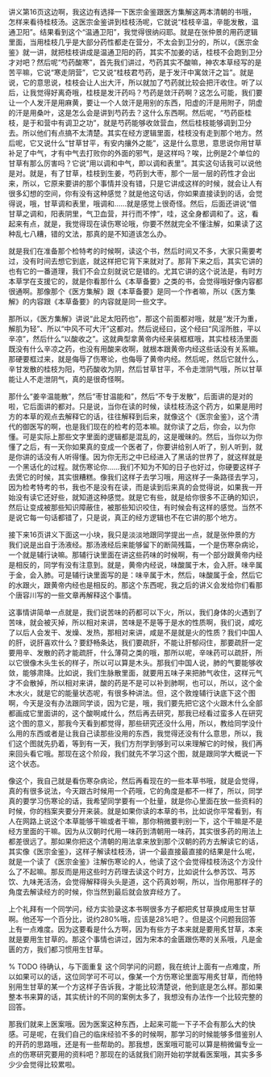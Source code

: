讲义第16页这边啊，我这边有选择一下医宗金鉴跟医方集解这两本清朝的书哦，怎样来看待桂枝汤。这医宗金鉴讲到桂枝汤呢，它就说“桂枝辛温，辛能发散，温通卫阳”。结果看到这个“温通卫阳”，我觉得很纳闷耶。就是在张仲景的用药逻辑里面，当用桂枝几乎是大部分药性都走在营分，不太会到卫分的，所以，《医宗金鉴》就一讲，就把桂枝讲成是温通卫阳的药，其实不加姜的话，桂枝不会跑到卫分才对吧？然后呢“芍药酸寒”，首先我们讲过，芍药其实不酸嘛，神农本草经写的是苦平嘛，它说“寒走阴营”，它又说“桂枝君芍药，是于发汗中寓敛汗之旨”。就是说，它的意思说，桂枝会让人出大汗，所以就加了芍药就比较会把汗收住。听了以后，让我觉得好离奇哦，桂枝是发汗药吗？芍药是敛汗药啊？这怎么可能，我们要让一个人发汗是用麻黄，要让一个人敛汗是用别的东西，阳虚的汗是用附子，阴虚的汗是用桑叶，这是怎么会是讲到芍药去？这什么东西啊。然后呢，“芍药臣桂枝，是于和营中有调卫之功”，就是芍药能够收敛营血，然后桂枝能够调到卫分去。所以他们有点搞不太清楚。其实在经方逻辑里面，桂枝没有走到那个地方。然后呢，它又说什么“甘草甘平，有安内攘外之能”，这是什么意思，意思说你用甘草补足了中气，才有中气去打败你的外面的邪气，是这样吗？唉，比例是2个单位的甘草有那么厉害吗？它说“用以调和中气，即以调和表里”。其实这句话我可以说他是对。就是，有了甘草，桂枝到生姜，芍药到大枣，那个一层一层的药性才会出来，所以，它原来要讲的那个事情并没有错，只是它讲成这样的时候，就会让人有很多幻想的空间，你有没有这种感觉？就是他这句话，你如果直接读到的话，会觉得说，哦，甘草调和表里，哦调和……就是感觉上很奇怪。然后，后面还讲说“借甘草之调和，阳表阴里，气卫血营，并行而不悖”，哇，这全身都调和了。这，看起来有点，就是，我觉得现在读伤寒论哦，你要不然就完全不懂注解，如果读了这种乱七八糟，错的文法，那真的是不知道该怎么办。

就是我们在准备那个检特考的时候啊，读这个书，然后时间又不多，大家只需要考过，没有时间去想它到底，就这样把它背下来就对了。那背下来之后，其实它讲的也有它的一番道理，我们不会立刻就说它是错的。尤其它讲的这个说法是，有时方本草学在支援它的，就是你看那什么《本草备要》之类的书，会觉得哦好像内容都很通啊。那像那个《医方集解》跟《本草备要》是同一个作者嘛，所以《医方集解》的内容跟《本草备要》的内容就是同一些文字。

那所以，《医方集解》讲说“此足太阳药也”，那这个前面都对哦，就是“发汗为重，解肌为轻”、所以“中风不可大汗”这都对。然后说经曰，这个经曰“风淫所胜，平以辛凉”，然后什么“以酸收之”。这就典型拿黄帝内经来装框框哦，其实桂枝汤里面既没有什么辛凉之药，也没有用酸来收啊，就根本跟黄帝内经这些话没有关系嘛。那硬要框过来，就是侮辱了伤寒论，也侮辱了黄帝内经。然后呢，然后它就什么，辛甘发散的桂枝为阳，芍药酸收为阴，然后甘草甘平，不令走泄阴气哦，所以甘草能让人不走泄阴气，真的是很奇怪啊。

那什么“姜辛温能散”，然后“枣甘温能和”，然后“不专于发散”，后面讲的是对的啦，它后面讲的都对。只是说，当你在读的时候，读桂枝汤这个药方，如果是用时方的本草的观点去解释它的话，往往解释到后来，就像这个《医宗金鉴》，这个清代的御医写的啊，也是我们现在的检考的范本嘛。就你读了之后，你会，以为你懂。可是实际上那些文字里面的逻辑都是混乱的，这是暧昧的。然后，当你以为你懂了之后，有一天你如果真的变成一个医者了，你要讲给别人听了，别人听到，就是你讲的话没有人听得懂。因为你无形之中已经进入了黑话的世界了，就这样就是一个黑话化的过程。就伤寒论你……我们不知为不知的日子也好过，你硬要这样子去煲它的时候，其实很糟糕。像我们这样子去学习哦，用这样子一条路径去学习，因为检考特考的书，我也不是没有在读，而是读到后来真的会觉得说，如果我一开始没有读它还好些，就知道这种感觉。就是它有些，就是给你很多不正确的知识，然后让变成被那些知识障蔽住，被那些知识咬住，有时候会有这样的感觉。当然不是说它每一句话都错了，只是说，真正的经方逻辑也不在它讲的那个地方。

接下来16页讲义下面这一小块，我只是淡淡地跟同学提出一点，就是张仲景的方我们说是出自于汤液经。那汤液经后来能够留下的断简残篇，一个是伤寒杂病论，一个就是辅行诀嘛。那辅行诀里面在讲这些药味的时候啊，有一个部分跟黄帝内经是相反的，同学有没有注意到。就是，黄帝内经说，味酸属于木，会入肝。味辛属于金，会入肺。可是辅行诀里面写的是：味辛属于木，然后，味酸属于金，然后它的水跟火，跟黄帝内经也是相反的。那这个东西呢，我之后的讲义会发给你们看那个唐容川写的一些文章再解释这个事情。

这事情讲简单一点就是，我们说苦味的药都可以下火，所以，我们身体的火遇到了苦味，就会被灭掉，所以相对来讲，苦味是不是等于是水的性质啊，我们说，咸吃了以后人会发干、发燥、发热，那相对来讲，咸是不是就是火的性质？我们中国人的肝，说肝喜欢什么？要舒畅条达，我们要疏肝，不能让肝郁闷住，那要疏肝一定要用辛、发散的药才能疏肝，什么薄荷之类的哦，那所以呢，辛味药可以疏肝，所以它很像木头生长的样子，所以可以算是木头。那我们中国人说，肺的气要能够收敛，能够肃降。比如说，我们生脉散里面，就要用五味子来把肺气收住，这样元气才不会散掉，所以相对来讲，酸的药是不是可以补到肺啊，也可以，所以，这个金木水火，就是它的能量状态呢，有很多种讲法。但，这个敦煌辅行诀底下这个图啊，今天是没有办法跟同学谈，因为它是，哦，我们要先把它这个火跟木什么全部都画成它里面讲的，这个酸啊咸什么，然后再去研究，那我已经看过蛮多人在研究这个图的意义，那我今天看到都觉得，那些研究还没什么用，所以，教给同学没什么用的东西或者是让我自己读那些没用的东西，我觉得还没有什么意思，所以，我们这个图就先扔着，等到有一天，我们方剂学到够到可以来理解它的时候，我们再来回头看它哦。那现在这个阶段，我们就先不学习这个图，就是跟同学大概说一下这个状态。

像这个，我自己就是看伤寒杂病论，然后再看现在的一些本草书哦，就是会觉得，真的有很多说法，今天跟古时候用一个药哦，它的角度是都不一样了，所以，同学真的要学习伤寒论的话，我希望同学要有一个肚量，就是你心里面在放一些资料的时候，你的档案夹要分开来装。就是如果你读的本草的书，比如说你平常看到，有人在网路上说这个本草能够干嘛或者干嘛，那你稍微要判别一下，这个干嘛是不是经方里面的干嘛。因为从汉朝时代用一味药到清朝用一味药，其实很多药的用法上都差很远了。那如果你把这个清朝的用法拿来放到那个汉朝的药方去解读它的话，其实像《医宗金鉴》，这样子解读桂枝汤，讲一个最直接最直接的结果是什么呢，就是一个读了《医宗金鉴》注解伤寒论的人，他读了这个会觉得桂枝汤这个方没什么了不起嘛。那反而是用这些时方药理去读这个时方，比如说什么参苏饮、芎苏饮、九味羌活汤，会觉得解释得头头是道，这个药真妙啊，所以，当你用那样子的角度去解读经方的时候，你当然到最后就会放弃经方了。

上个礼拜有一个同学问，经方实验录这本书啊很多方子都把炙甘草换成用生甘草啊。他还写一个百分比，说约280\%哦，应该是28\%吧？。但是这个问题我回答上有一点难度。因为这要看是什么方啊，因为有些方子本来就是要用炙甘草，本来就是要用生甘草的。那这个事情也讲过，因为宋本的金匮跟伤寒的关系哦，凡是金匮的方，我们都习惯用生甘草。

% TODO 待确认，与下面重复
这个同学问的问题，我在统计上面有一点难度，所以如果可以的话，这位同学可不可以，像某一个方伤寒论里面写用炙甘草，而他特别用生甘草的某一个方这样子告诉我，才能比较清楚说，他到底是怎么样。那如果整本书来算的话，其实统计的不同的案例太多了，我想没有办法作一个比较完整的回答。

那我们就来上医案哦。因为医案这种东西，上起来可能一下子不会有那么大的快感。可是呢，在我们自己的临床经验不多的时候啊，那学习的时候能够多借鉴别人的开药的思路哦，还是有一些帮助的。那我想，医案哦可能可以算是稍微偏专业一点的伤寒研究要用的资料吧？那现在的话就我们刚开始初学就看医案哦，其实多多少少会觉得比较累啦。
